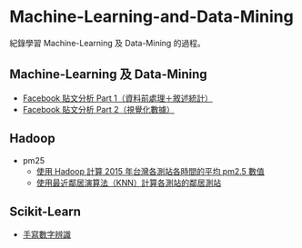 # Machine-Learning-and-Data-Mining

紀錄學習 Machine-Learning 及 Data-Mining 的過程。

## Machine-Learning 及 Data-Mining
* [Facebook 貼文分析 Part 1（資料前處理＋敘述統計）](https://github.com/YanHaoChen/Machine-Learning-and-Data-Mining/tree/master/facebook_post/part1.md) 
* [Facebook 貼文分析 Part 2（視覺化數據）](https://github.com/YanHaoChen/Machine-Learning-and-Data-Mining/tree/master/facebook_post/part2.md)


## Hadoop

* pm25
	* 	[使用 Hadoop 計算 2015 年台灣各測站各時間的平均 pm2.5 數值](https://github.com/YanHaoChen/Machine-Learning-and-Data-Mining/tree/master/hadoop/pm25/the_average_of_stations)
	*  [使用最近鄰居演算法（KNN）計算各測站的鄰居測站](https://github.com/YanHaoChen/Machine-Learning-and-Data-Mining/tree/master/hadoop/pm25/knn)

## Scikit-Learn

* [手寫數字辨識](https://github.com/YanHaoChen/Machine-Learning-and-Data-Mining/tree/master/sklearn/Support-Vector-Classification)

